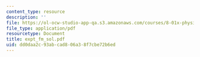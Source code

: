 ```yaml
---
content_type: resource
description: ''
file: https://ol-ocw-studio-app-qa.s3.amazonaws.com/courses/8-01x-physics-i-classical-mechanics-with-an-experimental-focus-fall-2002/dd0daa2c93abcad806a38f7cbe72b6ed_expt_fm_sol.pdf
file_type: application/pdf
resourcetype: Document
title: expt_fm_sol.pdf
uid: dd0daa2c-93ab-cad8-06a3-8f7cbe72b6ed
---
```

